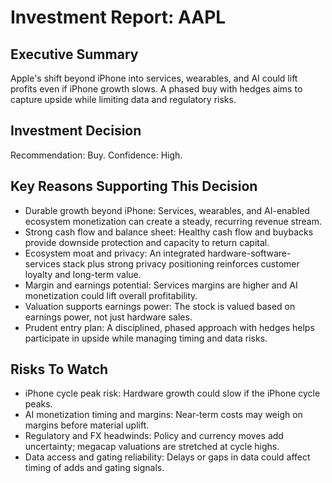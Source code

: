 # Investment Report: AAPL
## Executive Summary
Apple's shift beyond iPhone into services, wearables, and AI could lift profits even if iPhone growth slows. A phased buy with hedges aims to capture upside while limiting data and regulatory risks.
## Investment Decision
Recommendation: Buy. Confidence: High.
## Key Reasons Supporting This Decision
- Durable growth beyond iPhone: Services, wearables, and AI-enabled ecosystem monetization can create a steady, recurring revenue stream.
- Strong cash flow and balance sheet: Healthy cash flow and buybacks provide downside protection and capacity to return capital.
- Ecosystem moat and privacy: An integrated hardware-software-services stack plus strong privacy positioning reinforces customer loyalty and long-term value.
- Margin and earnings potential: Services margins are higher and AI monetization could lift overall profitability.
- Valuation supports earnings power: The stock is valued based on earnings power, not just hardware sales.
- Prudent entry plan: A disciplined, phased approach with hedges helps participate in upside while managing timing and data risks.
## Risks To Watch
- iPhone cycle peak risk: Hardware growth could slow if the iPhone cycle peaks.
- AI monetization timing and margins: Near-term costs may weigh on margins before material uplift.
- Regulatory and FX headwinds: Policy and currency moves add uncertainty; megacap valuations are stretched at cycle highs.
- Data access and gating reliability: Delays or gaps in data could affect timing of adds and gating signals.